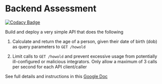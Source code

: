 # Backend Assessment

[![Codacy Badge](https://api.codacy.com/project/badge/Grade/27238adbcf964cb9b92bc2bac0109aee)](https://app.codacy.com/gh/omisteck/talentQL?utm_source=github.com&utm_medium=referral&utm_content=omisteck/talentQL&utm_campaign=Badge_Grade_Settings)

Build and deploy a very simple API that does the following

1.  Calculate and return the age of a person, given their date of birth (dob) as query parameters to `GET /howold`

2.  Limit calls to `GET /howold` and prevent excessive usage from potentially ill-configured or malicious integrators. Only allow a maximum of 3 calls per second for each API client/caller

See full details and instructions in this [Google Doc](https://docs.google.com/document/d/1ma5vKz0j34gwI9WYrZddMM1ENlQddGOVFJ5qdSq2QlQ)